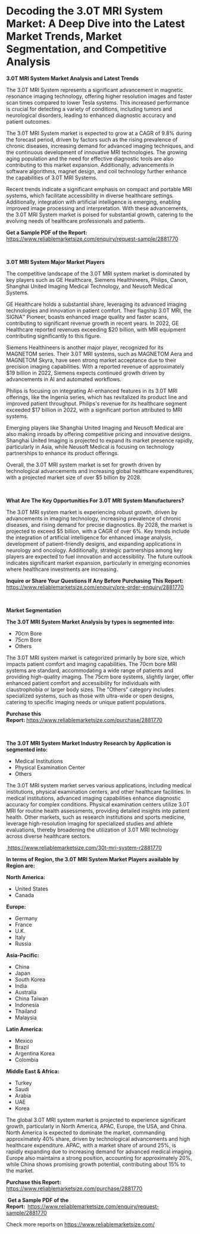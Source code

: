 <p><h1>Decoding the 3.0T MRI System Market: A Deep Dive into the Latest Market Trends, Market Segmentation, and Competitive Analysis</h1></p><p><strong>3.0T MRI System Market Analysis and Latest Trends</strong></p>
<p><p>The 3.0T MRI System represents a significant advancement in magnetic resonance imaging technology, offering higher resolution images and faster scan times compared to lower Tesla systems. This increased performance is crucial for detecting a variety of conditions, including tumors and neurological disorders, leading to enhanced diagnostic accuracy and patient outcomes. </p><p>The 3.0T MRI System market is expected to grow at a CAGR of 9.8% during the forecast period, driven by factors such as the rising prevalence of chronic diseases, increasing demand for advanced imaging techniques, and the continuous development of innovative MRI technologies. The growing aging population and the need for effective diagnostic tools are also contributing to this market expansion. Additionally, advancements in software algorithms, magnet design, and coil technology further enhance the capabilities of 3.0T MRI Systems.</p><p>Recent trends indicate a significant emphasis on compact and portable MRI systems, which facilitate accessibility in diverse healthcare settings. Additionally, integration with artificial intelligence is emerging, enabling improved image processing and interpretation. With these advancements, the 3.0T MRI System market is poised for substantial growth, catering to the evolving needs of healthcare professionals and patients.</p></p>
<p><strong>Get a Sample PDF of the Report:&nbsp;</strong> <a href="https://www.reliablemarketsize.com/enquiry/request-sample/2881770?utm_campaign=2457&utm_medium=2&utm_source=Github&utm_content=ia&utm_term=12032025&utm_id=30t-mri-system">https://www.reliablemarketsize.com/enquiry/request-sample/2881770</a></p>
<p>&nbsp;</p>
<p><strong>3.0T MRI System Major Market Players</strong></p>
<p><p>The competitive landscape of the 3.0T MRI system market is dominated by key players such as GE Healthcare, Siemens Healthineers, Philips, Canon, Shanghai United Imaging Medical Technology, and Neusoft Medical Systems. </p><p>GE Healthcare holds a substantial share, leveraging its advanced imaging technologies and innovation in patient comfort. Their flagship 3.0T MRI, the SIGNA™ Pioneer, boasts enhanced image quality and faster scans, contributing to significant revenue growth in recent years. In 2022, GE Healthcare reported revenues exceeding $20 billion, with MRI equipment contributing significantly to this figure.</p><p>Siemens Healthineers is another major player, recognized for its MAGNETOM series. Their 3.0T MRI systems, such as MAGNETOM Aera and MAGNETOM Skyra, have seen strong market acceptance due to their precision imaging capabilities. With a reported revenue of approximately $19 billion in 2022, Siemens expects continued growth driven by advancements in AI and automated workflows.</p><p>Philips is focusing on integrating AI-enhanced features in its 3.0T MRI offerings, like the Ingenia series, which has revitalized its product line and improved patient throughput. Philips's revenue for its healthcare segment exceeded $17 billion in 2022, with a significant portion attributed to MRI systems. </p><p>Emerging players like Shanghai United Imaging and Neusoft Medical are also making inroads by offering competitive pricing and innovative designs. Shanghai United Imaging is projected to expand its market presence rapidly, particularly in Asia, while Neusoft Medical is focusing on technology partnerships to enhance its product offerings.</p><p>Overall, the 3.0T MRI system market is set for growth driven by technological advancements and increasing global healthcare expenditures, with a projected market size of over $5 billion by 2028.</p></p>
<p>&nbsp;</p>
<p><strong>What Are The Key Opportunities For 3.0T MRI System Manufacturers?</strong></p>
<p><p>The 3.0T MRI system market is experiencing robust growth, driven by advancements in imaging technology, increasing prevalence of chronic diseases, and rising demand for precise diagnostics. By 2028, the market is projected to exceed $5 billion, with a CAGR of over 6%. Key trends include the integration of artificial intelligence for enhanced image analysis, development of patient-friendly designs, and expanding applications in neurology and oncology. Additionally, strategic partnerships among key players are expected to fuel innovation and accessibility. The future outlook indicates significant market expansion, particularly in emerging economies where healthcare investments are increasing.</p></p>
<p><strong>Inquire or Share Your Questions If Any Before Purchasing This Report:</strong> <a href="https://www.reliablemarketsize.com/enquiry/pre-order-enquiry/2881770?utm_campaign=2457&utm_medium=2&utm_source=Github&utm_content=ia&utm_term=12032025&utm_id=30t-mri-system">https://www.reliablemarketsize.com/enquiry/pre-order-enquiry/2881770</a></p>
<p>&nbsp;</p>
<p><strong>Market Segmentation</strong></p>
<p><strong>The 3.0T MRI System Market Analysis by types is segmented into:</strong></p>
<p><ul><li>70cm Bore</li><li>75cm Bore</li><li>Others</li></ul></p>
<p><p>The 3.0T MRI system market is categorized primarily by bore size, which impacts patient comfort and imaging capabilities. The 70cm bore MRI systems are standard, accommodating a wide range of patients and providing high-quality imaging. The 75cm bore systems, slightly larger, offer enhanced patient comfort and accessibility for individuals with claustrophobia or larger body sizes. The "Others" category includes specialized systems, such as those with ultra-wide or open designs, catering to specific imaging needs or unique patient populations.</p></p>
<p><strong>Purchase this Report:&nbsp;</strong><a href="https://www.reliablemarketsize.com/purchase/2881770?utm_campaign=2457&utm_medium=2&utm_source=Github&utm_content=ia&utm_term=12032025&utm_id=30t-mri-system">https://www.reliablemarketsize.com/purchase/2881770</a></p>
<p>&nbsp;</p>
<p><strong>The 3.0T MRI System Market Industry Research by Application is segmented into:</strong></p>
<p><ul><li>Medical Institutions</li><li>Physical Examination Center</li><li>Others</li></ul></p>
<p><p>The 3.0T MRI system market serves various applications, including medical institutions, physical examination centers, and other healthcare facilities. In medical institutions, advanced imaging capabilities enhance diagnostic accuracy for complex conditions. Physical examination centers utilize 3.0T MRI for routine health assessments, providing detailed insights into patient health. Other markets, such as research institutions and sports medicine, leverage high-resolution imaging for specialized studies and athlete evaluations, thereby broadening the utilization of 3.0T MRI technology across diverse healthcare sectors.</p></p>
<p><a href="https://www.reliablemarketsize.com/30t-mri-system-r2881770?utm_campaign=2457&utm_medium=2&utm_source=Github&utm_content=ia&utm_term=12032025&utm_id=30t-mri-system">&nbsp;https://www.reliablemarketsize.com/30t-mri-system-r2881770</a></p>
<p><strong>In terms of Region, the 3.0T MRI System Market Players available by Region are:</strong></p>
<p>
    <p> <strong> North America: </strong>
        <ul>
            <li>United States</li>
            <li>Canada</li>
        </ul>
        </p> 
    <p> <strong> Europe: </strong>
        <ul>
            <li>Germany</li>
            <li>France</li>
            <li>U.K.</li>
            <li>Italy</li>
            <li>Russia</li>
        </ul>
        </p> 
    <p> <strong> Asia-Pacific: </strong>
        <ul>
            <li>China</li>
            <li>Japan</li>
            <li>South Korea</li>
            <li>India</li>
            <li>Australia</li>
            <li>China Taiwan</li>
            <li>Indonesia</li>
            <li>Thailand</li>
            <li>Malaysia</li>
        </ul>
        </p> 
    <p> <strong> Latin America: </strong>
        <ul>
            <li>Mexico</li>
            <li>Brazil</li>
            <li>Argentina Korea</li>
            <li>Colombia</li>
        </ul>
        </p> 
    <p> <strong> Middle East & Africa: </strong>
        <ul>
            <li>Turkey</li>
            <li>Saudi</li>
            <li>Arabia</li>
            <li>UAE</li>
            <li>Korea</li>
        </ul>
    </p>
    </p>
<p><p>The global 3.0T MRI system market is projected to experience significant growth, particularly in North America, APAC, Europe, the USA, and China. North America is expected to dominate the market, commanding approximately 40% share, driven by technological advancements and high healthcare expenditure. APAC, with a market share of around 25%, is rapidly expanding due to increasing demand for advanced medical imaging. Europe also maintains a strong position, accounting for approximately 20%, while China shows promising growth potential, contributing about 15% to the market.</p></p>
<p><strong>Purchase this Report: </strong><a href="https://www.reliablemarketsize.com/purchase/2881770?utm_campaign=2457&utm_medium=2&utm_source=Github&utm_content=ia&utm_term=12032025&utm_id=30t-mri-system">https://www.reliablemarketsize.com/purchase/2881770</a></p>
<p>&nbsp;<strong>Get a Sample PDF of the Report:&nbsp;&nbsp;</strong><a href="https://www.reliablemarketsize.com/enquiry/request-sample/2881770?utm_campaign=2457&utm_medium=2&utm_source=Github&utm_content=ia&utm_term=12032025&utm_id=30t-mri-system">https://www.reliablemarketsize.com/enquiry/request-sample/2881770</a></p>
<p><strong></strong></p>
<p>Check more reports on <a href="https://www.reliablemarketsize.com/?utm_campaign=2457&utm_medium=2&utm_source=Github&utm_content=ia&utm_term=12032025&utm_id=30t-mri-system">https://www.reliablemarketsize.com/</a></p>